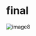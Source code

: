 # final

![image8](https://user-images.githubusercontent.com/61013203/161413766-7793bfbd-7487-45ef-b55d-e9e7cb1c86fa.png)
